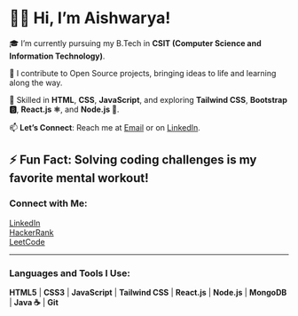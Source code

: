 # 👩‍💻 Hi, I’m Aishwarya!

🎓 I’m currently pursuing my B.Tech in **CSIT (Computer Science and Information Technology)**.

👯 I contribute to Open Source projects, bringing ideas to life and learning along the way.

💬 Skilled in **HTML**, **CSS**, **JavaScript**, and exploring **Tailwind CSS**, **Bootstrap 🅱️**, **React.js ⚛️**, and **Node.js 🛴**. 

📫 **Let’s Connect**: Reach me at [Email](aishwaryamishra003@gmail.com) or on [LinkedIn](https://www.linkedin.com/in/aishwarya-mishra-3463b0259/).

⚡ **Fun Fact**: Solving coding challenges is my favorite mental workout!
---

### Connect with Me:
[LinkedIn](https://www.linkedin.com/in/aishwarya-mishra-3463b0259/) <br>
 [HackerRank](https://www.hackerrank.com/profile/aishwaryamishr14) <br>
 [LeetCode](https://leetcode.com/u/aishwaryamishra2003/)<br>

---

### Languages and Tools I Use:
**HTML5** | **CSS3** | **JavaScript** | **Tailwind CSS** | **React.js** | **Node.js** | **MongoDB** | **Java ☕** | **Git** 

